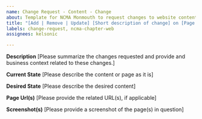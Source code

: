 ```yaml
---
name: Change Request - Content - Change
about: Template for NCMA Monmouth to request changes to website content.
title: "[Add | Remove | Update] [Short description of change] on [Page Name] Page"
labels: change-request, ncma-chapter-web
assignees: kelsonic

---
```


**Description**
[Please summarize the changes requested and provide and business context related to these changes.]

**Current State**
[Please describe the content or page as it is]

**Desired State**
[Please describe the desired content]

**Page Url(s)**
[Please provide the related URL(s), if applicable]

**Screenshot(s)**
[Please provide a screenshot of the page(s) in question]
